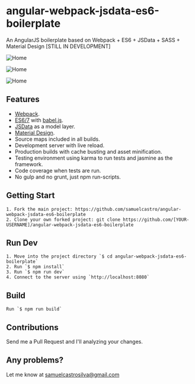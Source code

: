 # angular-webpack-jsdata-es6-boilerplate
An AngularJS boilerplate based on Webpack + ES6 + JSData + SASS + Material Design [STILL IN DEVELOPMENT]

![Home](http://samuelcastro.me/user-list.png "User List")

![Home](http://samuelcastro.me/adding-users.png "Adding Users")

![Home](http://samuelcastro.me/edit-user.png "Edit User")

## Features
- [Webpack](https://webpack.github.io/).
- [ES6/7](http://www.ecma-international.org/publications/standards/Ecma-262.htm) with [babel.js](https://babeljs.io/).
- [JSData](http://www.js-data.io/) as a model layer.
- [Material Design](https://material.angularjs.org/latest/).
- Source maps included in all builds.
- Development server with live reload.
- Production builds with cache busting and asset minification.
- Testing environment using karma to run tests and jasmine as the framework.
- Code coverage when tests are run.
- No gulp and no grunt, just npm run-scripts.

## Getting Start

    1. Fork the main project: https://github.com/samuelcastro/angular-webpack-jsdata-es6-boilerplate
    2. Clone your own forked project: git clone https://github.com/[YOUR-USERNAME]/angular-webpack-jsdata-es6-boilerplate

## Run Dev

    1. Move into the project directory `$ cd angular-webpack-jsdata-es6-boilerplate`
    2. Run `$ npm install`
    3. Run `$ npm run dev`
    4. Connect to the server using `http://localhost:8080`

## Build

    Run `$ npm run build`

## Contributions
Send me a Pull Request and I'll analyzing your changes.

## Any problems?
Let me know at samuelcastrosilva@gmail.com








